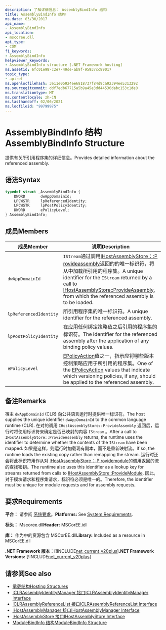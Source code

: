 ```yaml
---
description: 了解详细信息： AssemblyBindInfo 结构
title: AssemblyBindInfo 结构
ms.date: 03/30/2017
api_name:
- AssemblyBindInfo
api_location:
- mscoree.dll
api_type:
- COM
f1_keywords:
- AssemblyBindInfo
helpviewer_keywords:
- AssemblyBindInfo structure [.NET Framework hosting]
ms.assetid: 6fc01e98-c2e7-49de-ab9f-95937cc89017
topic_type:
- apiref
ms.openlocfilehash: 3e11e05924ee6818737f84d9ca92394ee5313292
ms.sourcegitcommit: ddf7edb67715a5b9a45e3dd44536dabc153c1de0
ms.translationtype: MT
ms.contentlocale: zh-CN
ms.lasthandoff: 02/06/2021
ms.locfileid: "99799975"
---
```

# <a name="assemblybindinfo-structure"></a><span data-ttu-id="f6caf-103">AssemblyBindInfo 结构</span><span class="sxs-lookup"><span data-stu-id="f6caf-103">AssemblyBindInfo Structure</span></span>

<span data-ttu-id="f6caf-104">提供有关所引用程序集的详细信息。</span><span class="sxs-lookup"><span data-stu-id="f6caf-104">Provides detailed information about the referenced assembly.</span></span>  
  
## <a name="syntax"></a><span data-ttu-id="f6caf-105">语法</span><span class="sxs-lookup"><span data-stu-id="f6caf-105">Syntax</span></span>  
  
```cpp  
typedef struct _AssemblyBindInfo {  
    DWORD       dwAppDomainId;  
    LPCWSTR     lpReferencedIdentity;  
    LPCWSTR     lpPostPolicyIdentity;  
    DWORD       ePolicyLevel;  
} AssemblyBindInfo;  
```  
  
## <a name="members"></a><span data-ttu-id="f6caf-106">成员</span><span class="sxs-lookup"><span data-stu-id="f6caf-106">Members</span></span>  
  
|<span data-ttu-id="f6caf-107">成员</span><span class="sxs-lookup"><span data-stu-id="f6caf-107">Member</span></span>|<span data-ttu-id="f6caf-108">说明</span><span class="sxs-lookup"><span data-stu-id="f6caf-108">Description</span></span>|  
|------------|-----------------|  
|`dwAppDomainId`|<span data-ttu-id="f6caf-109">`IStream`通过调用[IHostAssemblyStore：:P rovideassembly](ihostassemblystore-provideassembly-method.md)返回的的唯一标识符，将从中加载所引用的程序集。</span><span class="sxs-lookup"><span data-stu-id="f6caf-109">A unique identifier for the `IStream` returned by a call to [IHostAssemblyStore::ProvideAssembly](ihostassemblystore-provideassembly-method.md), from which the referenced assembly is to be loaded.</span></span>|  
|`lpReferencedIdentity`|<span data-ttu-id="f6caf-110">所引用程序集的唯一标识符。</span><span class="sxs-lookup"><span data-stu-id="f6caf-110">A unique identifier for the referenced assembly.</span></span>|  
|`lpPostPolicyIdentity`|<span data-ttu-id="f6caf-111">在应用任何绑定策略值之后引用的程序集的标识符。</span><span class="sxs-lookup"><span data-stu-id="f6caf-111">The identifier for the referenced assembly after the application of any binding policy values.</span></span>|  
|`ePolicyLevel`|<span data-ttu-id="f6caf-112">[EPolicyAction](epolicyaction-enumeration.md)值之一，指示应将哪些版本控制策略应用于所引用的程序集。</span><span class="sxs-lookup"><span data-stu-id="f6caf-112">One of the [EPolicyAction](epolicyaction-enumeration.md) values that indicate which versioning policies, if any, should be applied to the referenced assembly.</span></span>|  
  
## <a name="remarks"></a><span data-ttu-id="f6caf-113">备注</span><span class="sxs-lookup"><span data-stu-id="f6caf-113">Remarks</span></span>  

 <span data-ttu-id="f6caf-114">宿主 `dwAppDomainId` (CLR) 向公共语言运行时提供唯一标识符。</span><span class="sxs-lookup"><span data-stu-id="f6caf-114">The host supplies the unique identifier `dwAppDomainId` to the common language runtime (CLR).</span></span> <span data-ttu-id="f6caf-115">在对的调用 `IHostAssemblyStore::ProvideAssembly` 返回后，运行时将使用标识符来确定是否已映射的内容 `IStream` 。</span><span class="sxs-lookup"><span data-stu-id="f6caf-115">After a call to `IHostAssemblyStore::ProvideAssembly` returns, the runtime uses the identifier to determine whether the contents of the `IStream` have been mapped.</span></span> <span data-ttu-id="f6caf-116">如果是这样，则运行时加载现有副本，而不是重新映射流。</span><span class="sxs-lookup"><span data-stu-id="f6caf-116">If so, the runtime loads the existing copy rather than remapping the stream.</span></span> <span data-ttu-id="f6caf-117">运行时还会将此标识符用作从对 [IHostAssemblyStore：:P rovidemodule](ihostassemblystore-providemodule-method.md)的调用返回的流的查找密钥。</span><span class="sxs-lookup"><span data-stu-id="f6caf-117">The runtime also uses this identifier as a lookup key for streams returned from calls to [IHostAssemblyStore::ProvideModule](ihostassemblystore-providemodule-method.md).</span></span> <span data-ttu-id="f6caf-118">因此，对于模块请求和程序集请求，标识符必须是唯一的。</span><span class="sxs-lookup"><span data-stu-id="f6caf-118">Therefore, the identifier must be unique for module requests and for assembly requests.</span></span>  
  
## <a name="requirements"></a><span data-ttu-id="f6caf-119">要求</span><span class="sxs-lookup"><span data-stu-id="f6caf-119">Requirements</span></span>  

 <span data-ttu-id="f6caf-120">**平台：** 请参阅 [系统要求](../../get-started/system-requirements.md)。</span><span class="sxs-lookup"><span data-stu-id="f6caf-120">**Platforms:** See [System Requirements](../../get-started/system-requirements.md).</span></span>  
  
 <span data-ttu-id="f6caf-121">**标头：** Mscoree.dll</span><span class="sxs-lookup"><span data-stu-id="f6caf-121">**Header:** MSCorEE.idl</span></span>  
  
 <span data-ttu-id="f6caf-122">**库：** 作为中的资源包含 MSCorEE.dll</span><span class="sxs-lookup"><span data-stu-id="f6caf-122">**Library:** Included as a resource in MSCorEE.dll</span></span>  
  
 <span data-ttu-id="f6caf-123">**.NET Framework 版本：**[!INCLUDE[net_current_v20plus](../../../../includes/net-current-v20plus-md.md)]</span><span class="sxs-lookup"><span data-stu-id="f6caf-123">**.NET Framework Versions:** [!INCLUDE[net_current_v20plus](../../../../includes/net-current-v20plus-md.md)]</span></span>  
  
## <a name="see-also"></a><span data-ttu-id="f6caf-124">请参阅</span><span class="sxs-lookup"><span data-stu-id="f6caf-124">See also</span></span>

- [<span data-ttu-id="f6caf-125">承载结构</span><span class="sxs-lookup"><span data-stu-id="f6caf-125">Hosting Structures</span></span>](hosting-structures.md)
- [<span data-ttu-id="f6caf-126">ICLRAssemblyIdentityManager 接口</span><span class="sxs-lookup"><span data-stu-id="f6caf-126">ICLRAssemblyIdentityManager Interface</span></span>](iclrassemblyidentitymanager-interface.md)
- [<span data-ttu-id="f6caf-127">ICLRAssemblyReferenceList 接口</span><span class="sxs-lookup"><span data-stu-id="f6caf-127">ICLRAssemblyReferenceList Interface</span></span>](iclrassemblyreferencelist-interface.md)
- [<span data-ttu-id="f6caf-128">IHostAssemblyManager 接口</span><span class="sxs-lookup"><span data-stu-id="f6caf-128">IHostAssemblyManager Interface</span></span>](ihostassemblymanager-interface.md)
- [<span data-ttu-id="f6caf-129">IHostAssemblyStore 接口</span><span class="sxs-lookup"><span data-stu-id="f6caf-129">IHostAssemblyStore Interface</span></span>](ihostassemblystore-interface.md)
- [<span data-ttu-id="f6caf-130">ModuleBindInfo 结构</span><span class="sxs-lookup"><span data-stu-id="f6caf-130">ModuleBindInfo Structure</span></span>](modulebindinfo-structure.md)
